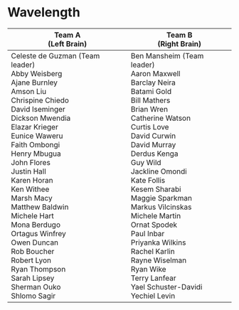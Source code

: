 # Wavelength

| Team A<br>(Left Brain) | Team B<br>(Right Brain)
|---|---|
Celeste de Guzman (Team leader)<br>Abby Weisberg<br>Ajane Burnley<br>Amson Liu<br>Chrispine Chiedo<br>David Iseminger<br>Dickson Mwendia<br>Elazar Krieger<br>Eunice Waweru<br>Faith Ombongi<br>Henry Mbugua<br>John Flores<br>Justin Hall<br>Karen Horan<br>Ken Withee<br>Marsh Macy<br>Matthew Baldwin<br>Michele Hart<br>Mona Berdugo<br>Ortagus Winfrey<br>Owen Duncan<br>Rob Boucher<br>Robert Lyon<br>Ryan Thompson<br>Sarah Lipsey<br>Sherman Ouko<br>Shlomo Sagir |  Ben Mansheim (Team leader)<br>Aaron Maxwell<br>Barclay Neira<br>Batami Gold<br>Bill Mathers<br>Brian Wren<br>Catherine Watson<br>Curtis Love<br>David Curwin<br>David Murray<br>Derdus Kenga<br>Guy Wild<br>Jackline Omondi<br>Kate Follis<br>Kesem Sharabi<br>Maggie Sparkman<br>Markus Vilcinskas<br>Michele Martin<br>Ornat Spodek<br>Paul Inbar<br>Priyanka Wilkins<br>Rachel Karlin<br>Rayne Wiselman<br>Ryan Wike<br>Terry Lanfear<br>Yael Schuster-Davidi<br>Yechiel Levin |
